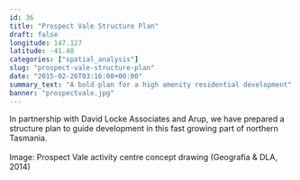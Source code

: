 ```yaml
---
id: 36
title: "Prospect Vale Structure Plan"
draft: false
longitude: 147.127
latitude: -41.48
categories: ["spatial_analysis"]
slug: "prospect-vale-structure-plan"
date: "2015-02-26T03:16:00+00:00"
summary_text: "A bold plan for a high amenity residential development"
banner: "prospectvale.jpg"
---
```


<span><div>In partnership with David Locke Associates and Arup, we have prepared a structure plan to guide development in this fast growing part of northern Tasmania.</div><div><br></div><span class="wysiwyg-color-silver">Image: Prospect Vale activity centre&nbsp;concept drawing (Geografia &amp; DLA, 2014)</span><br><br></span>
